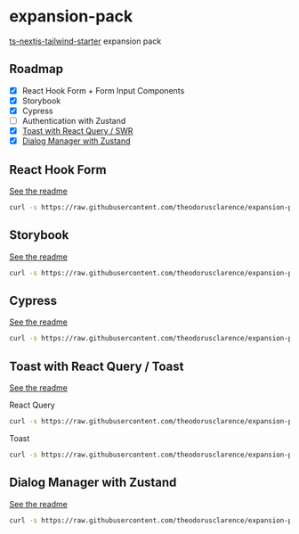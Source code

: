 # expansion-pack

[ts-nextjs-tailwind-starter](https://github.com/theodorusclarence/ts-nextjs-tailwind-starter) expansion pack


## Roadmap

- [x] React Hook Form + Form Input Components
- [x] Storybook
- [x] Cypress
- [ ] Authentication with Zustand
- [X] [Toast with React Query / SWR](https://theodorusclarence.com/blog/react-loading-state-pattern)
- [x] [Dialog Manager with Zustand](https://github.com/theodorusclarence/dialog-manager)

## React Hook Form

[See the readme](https://github.com/theodorusclarence/expansion-pack/blob/main/rhf/README.md)

```bash
curl -s https://raw.githubusercontent.com/theodorusclarence/expansion-pack/main/rhf/trigger.sh | bash -s
```

## Storybook

[See the readme](https://github.com/theodorusclarence/expansion-pack/blob/main/storybook/README.md)

```bash
curl -s https://raw.githubusercontent.com/theodorusclarence/expansion-pack/main/storybook/trigger.sh | bash -s
```

## Cypress

[See the readme](https://github.com/theodorusclarence/expansion-pack/blob/main/cypress/README.md)

```bash
curl -s https://raw.githubusercontent.com/theodorusclarence/expansion-pack/main/cypress/trigger.sh | bash -s
```

## Toast with React Query / Toast

[See the readme](https://github.com/theodorusclarence/expansion-pack/blob/main/toast/README.md)

React Query

```bash
curl -s https://raw.githubusercontent.com/theodorusclarence/expansion-pack/main/toast/trigger-rq.sh | bash -s
```

Toast

```bash
curl -s https://raw.githubusercontent.com/theodorusclarence/expansion-pack/main/toast/trigger-swr.sh | bash -s
```

## Dialog Manager with Zustand

[See the readme](https://github.com/theodorusclarence/expansion-pack/blob/main/dialog-zustand/README.md)

```bash
curl -s https://raw.githubusercontent.com/theodorusclarence/expansion-pack/main/dialog-zustand/trigger.sh | bash -s
```
